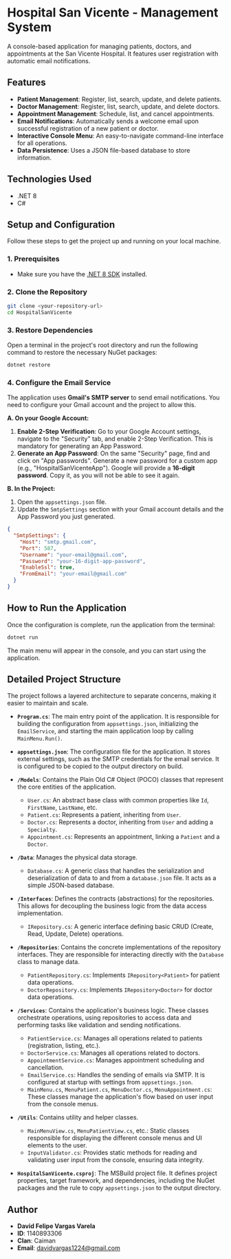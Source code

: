 # Hospital San Vicente - Management System

A console-based application for managing patients, doctors, and appointments at the San Vicente Hospital. It features user registration with automatic email notifications.

## Features

- **Patient Management**: Register, list, search, update, and delete patients.
- **Doctor Management**: Register, list, search, update, and delete doctors.
- **Appointment Management**: Schedule, list, and cancel appointments.
- **Email Notifications**: Automatically sends a welcome email upon successful registration of a new patient or doctor.
- **Interactive Console Menu**: An easy-to-navigate command-line interface for all operations.
- **Data Persistence**: Uses a JSON file-based database to store information.

## Technologies Used

- .NET 8
- C#

## Setup and Configuration

Follow these steps to get the project up and running on your local machine.

### 1. Prerequisites

- Make sure you have the [.NET 8 SDK](https://dotnet.microsoft.com/download/dotnet/8.0) installed.

### 2. Clone the Repository

```sh
git clone <your-repository-url>
cd HospitalSanVicente
```

### 3. Restore Dependencies

Open a terminal in the project's root directory and run the following command to restore the necessary NuGet packages:

```sh
dotnet restore
```

### 4. Configure the Email Service

The application uses **Gmail's SMTP server** to send email notifications. You need to configure your Gmail account and the project to allow this.

**A. On your Google Account:**

1.  **Enable 2-Step Verification**: Go to your Google Account settings, navigate to the "Security" tab, and enable 2-Step Verification. This is mandatory for generating an App Password.
2.  **Generate an App Password**: On the same "Security" page, find and click on "App passwords". Generate a new password for a custom app (e.g., "HospitalSanVicenteApp"). Google will provide a **16-digit password**. Copy it, as you will not be able to see it again.

**B. In the Project:**

1.  Open the `appsettings.json` file.
2.  Update the `SmtpSettings` section with your Gmail account details and the App Password you just generated.

```json
{
  "SmtpSettings": {
    "Host": "smtp.gmail.com",
    "Port": 587,
    "Username": "your-email@gmail.com",
    "Password": "your-16-digit-app-password",
    "EnableSsl": true,
    "FromEmail": "your-email@gmail.com"
  }
}
```

## How to Run the Application

Once the configuration is complete, run the application from the terminal:

```sh
dotnet run
```

The main menu will appear in the console, and you can start using the application.

## Detailed Project Structure

The project follows a layered architecture to separate concerns, making it easier to maintain and scale.

-   **`Program.cs`**: The main entry point of the application. It is responsible for building the configuration from `appsettings.json`, initializing the `EmailService`, and starting the main application loop by calling `MainMenu.Run()`.

-   **`appsettings.json`**: The configuration file for the application. It stores external settings, such as the SMTP credentials for the email service. It is configured to be copied to the output directory on build.

-   **`/Models`**: Contains the Plain Old C# Object (POCO) classes that represent the core entities of the application.
    -   `User.cs`: An abstract base class with common properties like `Id`, `FirstName`, `LastName`, etc.
    -   `Patient.cs`: Represents a patient, inheriting from `User`.
    -   `Doctor.cs`: Represents a doctor, inheriting from `User` and adding a `Specialty`.
    -   `Appointment.cs`: Represents an appointment, linking a `Patient` and a `Doctor`.

-   **`/Data`**: Manages the physical data storage.
    -   `Database.cs`: A generic class that handles the serialization and deserialization of data to and from a `database.json` file. It acts as a simple JSON-based database.

-   **`/Interfaces`**: Defines the contracts (abstractions) for the repositories. This allows for decoupling the business logic from the data access implementation.
    -   `IRepository.cs`: A generic interface defining basic CRUD (Create, Read, Update, Delete) operations.

-   **`/Repositories`**: Contains the concrete implementations of the repository interfaces. They are responsible for interacting directly with the `Database` class to manage data.
    -   `PatientRepository.cs`: Implements `IRepository<Patient>` for patient data operations.
    -   `DoctorRepository.cs`: Implements `IRepository<Doctor>` for doctor data operations.

-   **`/Services`**: Contains the application's business logic. These classes orchestrate operations, using repositories to access data and performing tasks like validation and sending notifications.
    -   `PatientService.cs`: Manages all operations related to patients (registration, listing, etc.).
    -   `DoctorService.cs`: Manages all operations related to doctors.
    -   `AppointmentService.cs`: Manages appointment scheduling and cancellation.
    -   `EmailService.cs`: Handles the sending of emails via SMTP. It is configured at startup with settings from `appsettings.json`.
    -   `MainMenu.cs`, `MenuPatient.cs`, `MenuDoctor.cs`, `MenuAppointment.cs`: These classes manage the application's flow based on user input from the console menus.

-   **`/Utils`**: Contains utility and helper classes.
    -   `MainMenuView.cs`, `MenuPatientView.cs`, etc.: Static classes responsible for displaying the different console menus and UI elements to the user.
    -   `InputValidator.cs`: Provides static methods for reading and validating user input from the console, ensuring data integrity.

-   **`HospitalSanVicente.csproj`**: The MSBuild project file. It defines project properties, target framework, and dependencies, including the NuGet packages and the rule to copy `appsettings.json` to the output directory.

## Author

- **David Felipe Vargas Varela**
- **ID**: 1140893306
- **Clan**: Caiman
- **Email**: davidvargas1224@gmail.com
